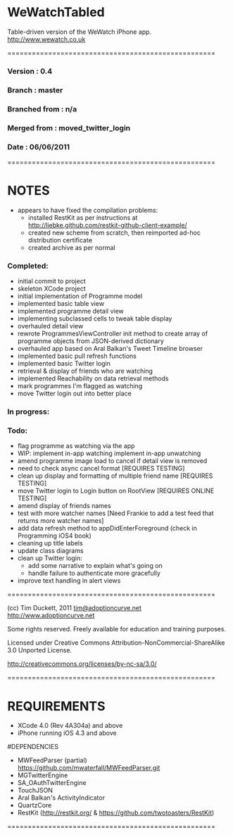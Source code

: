 # WeWatchTabled

Table-driven version of the WeWatch iPhone app.
http://www.wewatch.co.uk

===================================================

### Version         :   0.4
### Branch          :   master
### Branched from   :   n/a
### Merged from     :   moved_twitter_login
### Date            :   06/06/2011

===================================================

# NOTES

- appears to have fixed the compilation problems:
  - installed RestKit as per instructions at http://liebke.github.com/restkit-github-client-example/
  - created new scheme from scratch, then reimported ad-hoc distribution certificate
  - created archive as per normal

### Completed:

- initial commit to project
- skeleton XCode project
- initial implementation of Programme model
- implemented basic table view
- implemented programme detail view
- implementing subclassed cells to tweak table display
- overhauled detail view
- rewrote ProgrammesViewController init method to create array of programme objects from JSON-derived dictionary
- overhauled app based on Aral Balkan's Tweet Timeline browser
- implemented basic pull refresh functions
- implemented basic Twitter login
- retrieval & display of friends who are watching
- implemented Reachability on data retrieval methods
- mark programmes I'm flagged as watching
- move Twitter login out into better place

### In progress:


### Todo:

- flag programme as watching via the app
- WIP:  implement in-app watching
        implement in-app unwatching
- amend programme image load to cancel if detail view is removed
- need to check async cancel format [REQUIRES TESTING]
- clean up display and formatting of multiple friend name [REQUIRES TESTING]
- move Twitter login to Login button on RootView [REQUIRES ONLINE TESTING]
- amend display of friends names 
- test with more watcher names [Need Frankie to add a test feed that returns more watcher names]
- add data refresh method to appDidEnterForeground (check in Programming iOS4 book)
- cleaning up title labels
- update class diagrams
- clean up Twitter login:
  - add some narrative to explain what's going on
  - handle failure to authenticate more gracefully
- improve text handling in alert views

===================================================

(cc) Tim Duckett, 2011
tim@adoptioncurve.net
http://www.adoptioncurve.net

Some rights reserved.  Freely available for
education and training purposes.

Licensed under Creative Commons
Attribution-NonCommercial-ShareAlike 3.0
Unported License.

http://creativecommons.org/licenses/by-nc-sa/3.0/

===================================================

# REQUIREMENTS

- XCode 4.0 (Rev 4A304a) and above
- iPhone running iOS 4.3 and above

#DEPENDENCIES

- MWFeedParser (partial) https://github.com/mwaterfall/MWFeedParser.git
- MGTwitterEngine
- SA_OAuthTwitterEngine
- TouchJSON
- Aral Balkan's ActivityIndicator
- QuartzCore
- RestKit (http://restkit.org/ & https://github.com/twotoasters/RestKit)

===================================================
